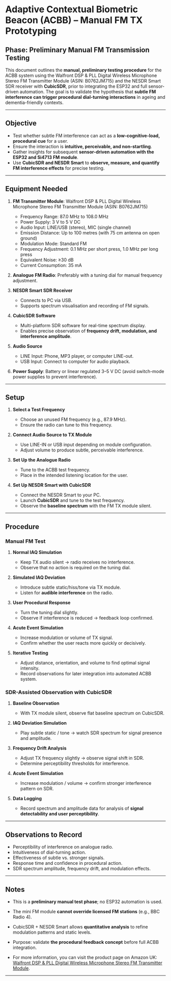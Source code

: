 # Adaptive Contextual Biometric Beacon (ACBB) – Manual FM TX Prototyping

## Phase: Preliminary Manual FM Transmission Testing

This document outlines the **manual, preliminary testing procedure** for the ACBB system using the Walfront DSP & PLL Digital Wireless Microphone Stereo FM Transmitter Module (ASIN: B0762JM715) and the NESDR Smart SDR receiver with **CubicSDR**, prior to integrating the ESP32 and full sensor-driven automation. The goal is to validate the hypothesis that **subtle FM interference can trigger procedural dial-turning interactions** in ageing and dementia-friendly contexts.

---

## Objective

- Test whether subtle FM interference can act as a **low-cognitive-load, procedural cue** for a user.  
- Ensure the interaction is **intuitive, perceivable, and non-startling**.  
- Gather insights for subsequent **sensor-driven automation with the ESP32 and Si4713 FM module**.  
- Use **CubicSDR and NESDR Smart** to **observe, measure, and quantify FM interference effects** for precise testing.

---

## Equipment Needed

1. **FM Transmitter Module**: Walfront DSP & PLL Digital Wireless Microphone Stereo FM Transmitter Module (ASIN: B0762JM715)  
   - Frequency Range: 87.0 MHz to 108.0 MHz  
   - Power Supply: 3 V to 5 V DC  
   - Audio Input: LINE/USB (stereo), MIC (single channel)  
   - Emission Distance: Up to 100 metres (with 75 cm antenna on open ground)  
   - Modulation Mode: Standard FM  
   - Frequency Adjustment: 0.1 MHz per short press, 1.0 MHz per long press  
   - Equivalent Noise: ≥30 dB  
   - Current Consumption: 35 mA  

2. **Analogue FM Radio**: Preferably with a tuning dial for manual frequency adjustment.  

3. **NESDR Smart SDR Receiver**  
   - Connects to PC via USB.  
   - Supports spectrum visualisation and recording of FM signals.  

4. **CubicSDR Software**  
   - Multi-platform SDR software for real-time spectrum display.  
   - Enables precise observation of **frequency drift, modulation, and interference amplitude**.  

5. **Audio Source**  
   - LINE Input: Phone, MP3 player, or computer LINE-out.  
   - USB Input: Connect to computer for audio playback.

6. **Power Supply**: Battery or linear regulated 3–5 V DC (avoid switch-mode power supplies to prevent interference).

---

## Setup

1. **Select a Test Frequency**  
   - Choose an unused FM frequency (e.g., 87.9 MHz).  
   - Ensure the radio can tune to this frequency.

2. **Connect Audio Source to TX Module**  
   - Use LINE-IN or USB input depending on module configuration.  
   - Adjust volume to produce subtle, perceivable interference.

3. **Set Up the Analogue Radio**  
   - Tune to the ACBB test frequency.  
   - Place in the intended listening location for the user.

4. **Set Up NESDR Smart with CubicSDR**  
   - Connect the NESDR Smart to your PC.  
   - Launch **CubicSDR** and tune to the test frequency.  
   - Observe the **baseline spectrum** with the FM TX module silent.

---

## Procedure

### Manual FM Test

1. **Normal IAQ Simulation**  
   - Keep TX audio silent → radio receives no interference.  
   - Observe that no action is required on the tuning dial.

2. **Simulated IAQ Deviation**  
   - Introduce subtle static/hiss/tone via TX module.  
   - Listen for **audible interference** on the radio.

3. **User Procedural Response**  
   - Turn the tuning dial slightly.  
   - Observe if interference is reduced → feedback loop confirmed.

4. **Acute Event Simulation**  
   - Increase modulation or volume of TX signal.  
   - Confirm whether the user reacts more quickly or decisively.

5. **Iterative Testing**  
   - Adjust distance, orientation, and volume to find optimal signal intensity.  
   - Record observations for later integration into automated ACBB system.

### SDR-Assisted Observation with CubicSDR

1. **Baseline Observation**  
   - With TX module silent, observe flat baseline spectrum on CubicSDR.

2. **IAQ Deviation Simulation**  
   - Play subtle static / tone → watch SDR spectrum for signal presence and amplitude.  

3. **Frequency Drift Analysis**  
   - Adjust TX frequency slightly → observe signal shift in SDR.  
   - Determine perceptibility thresholds for interference.  

4. **Acute Event Simulation**  
   - Increase modulation / volume → confirm stronger interference pattern on SDR.  

5. **Data Logging**  
   - Record spectrum and amplitude data for analysis of **signal detectability and user perceptibility**.

---

## Observations to Record

- Perceptibility of interference on analogue radio.  
- Intuitiveness of dial-turning action.  
- Effectiveness of subtle vs. stronger signals.  
- Response time and confidence in procedural action.  
- SDR spectrum amplitude, frequency drift, and modulation effects.

---

## Notes

- This is a **preliminary manual test phase**; no ESP32 automation is used.  
- The mini FM module **cannot override licensed FM stations** (e.g., BBC Radio 4).  
- CubicSDR + NESDR Smart allows **quantitative analysis** to refine modulation patterns and static levels.  
- Purpose: validate **the procedural feedback concept** before full ACBB integration.


- For more information, you can visit the product page on Amazon UK: [Walfront DSP & PLL Digital Wireless Microphone Stereo FM Transmitter Module](https://www.amazon.co.uk/dp/B0762JM715?ref=ppx_yo2ov_dt_b_fed_asin_title).

---



